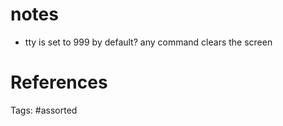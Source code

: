 # notes
  - tty is set to 999 by default? any command clears the screen

# References

Tags:
    #assorted

